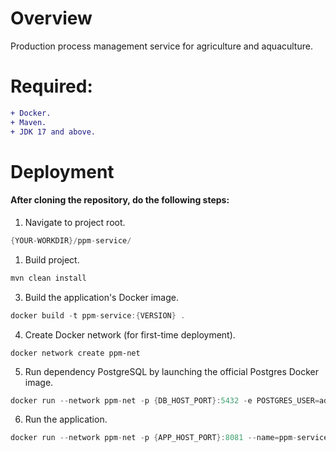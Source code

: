 # Overview
Production process management service for agriculture and aquaculture.
# Required:
```diff
+ Docker.
+ Maven.
+ JDK 17 and above.
```
# Deployment
#### After cloning the repository, do the following steps:
1. Navigate to project root.
```java
{YOUR-WORKDIR}/ppm-service/
```
1. Build project.
```java
mvn clean install
```
3. Build the application's Docker image.
```java
docker build -t ppm-service:{VERSION} .
```
4. Create Docker network (for first-time deployment).
```
docker network create ppm-net
```
5. Run dependency PostgreSQL by launching the official Postgres Docker image.
```java
docker run --network ppm-net -p {DB_HOST_PORT}:5432 -e POSTGRES_USER=admin -e POSTGRES_PASSWORD=ctu!@# -e POSTGRES_DB=ppm-db --name=ppm-postgres-db postgres
```
6. Run the application.
```java
docker run --network ppm-net -p {APP_HOST_PORT}:8081 --name=ppm-service ppm-service:{VERSION}
```
